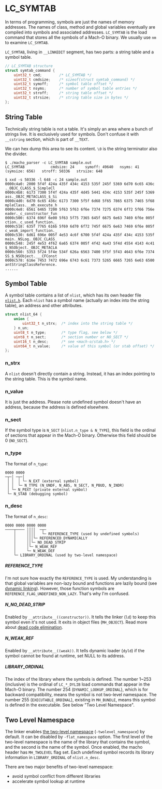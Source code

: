 # LC_SYMTAB
In terms of programming, symbols are just the names of memory addresses. The names of class, method and global variables eventually are compiled into symbols and associated addresses. `LC_SYMTAB` is the load command that stores all the symbols of a Mach-O binary. We usually use `nm` to examine `LC_SYMTAB`.

`LC_SYMTAB`, living in `__LINKEDIT` segment, has two parts: a string table and a symbol table.

``` c
// LC_SYMTAB structure
struct symtab_command {
    uint32_t cmd;        /* LC_SYMTAB */
    uint32_t cmdsize;    /* sizeof(struct symtab_command) */
    uint32_t symoff;     /* symbol table offset */
    uint32_t nsyms;      /* number of symbol table entries */
    uint32_t stroff;     /* string table offset */
    uint32_t strsize;    /* string table size in bytes */
};
```

## String Table
Technically string table is not a table. It's simply an area where a bunch of strings live. It is exclusively used for symbols. Don't confuse it with `__cstring` section, which is part of `__TEXT`.

We can hex dump this area to see its content. `\0` is the string terminator also the divider.

```
$ ./macho_parser -c LC_SYMTAB sample.out
LC_SYMTAB            cmdsize: 24     symoff: 49640   nsyms: 41   (symsize: 656)   stroff: 50336   strsize: 648

$ xxd -s 50336 -l 648 -c 24 sample.out
0000c4a0: 2000 5f4f 424a 435f 434c 4153 535f 245f 5369 6d70 6c65 436c   ._OBJC_CLASS_$_SimpleCl
0000c4b8: 6173 7300 5f4f 424a 435f 4d45 5441 434c 4153 535f 245f 5369  ass._OBJC_METACLASS_$_Si
0000c4d0: 6d70 6c65 436c 6173 7300 5f5f 6d68 5f65 7865 6375 7465 5f68  mpleClass.__mh_execute_h
0000c4e8: 6561 6465 7200 5f63 5f63 6f6e 7374 7275 6374 6f72 5f66 756e  eader._c_constructor_fun
0000c500: 6374 696f 6e00 5f63 5f75 7365 645f 6675 6e63 7469 6f6e 005f  ction._c_used_function._
0000c518: 635f 7765 616b 5f69 6d70 6f72 745f 6675 6e63 7469 6f6e 005f  c_weak_import_function._
0000c530: 6d61 696e 005f 4e53 4c6f 6700 5f4f 424a 435f 434c 4153 535f  main._NSLog._OBJC_CLASS_
0000c548: 245f 4e53 4f62 6a65 6374 005f 4f42 4a43 5f4d 4554 4143 4c41  $_NSObject._OBJC_METACLA
0000c560: 5353 5f24 5f4e 534f 626a 6563 7400 5f5f 5f43 4643 6f6e 7374  SS_$_NSObject.___CFConst
0000c578: 616e 7453 7472 696e 6743 6c61 7373 5265 6665 7265 6e63 6500  antStringClassReference.
......
```

## Symbol Table
A symbol table contains a list of `nlist`, which has its own header file [`nlist.h`](../../apple_open_source/xnu/EXTERNAL_HEADERS/mach-o/nlist.h). Each `nlist` has a symbol name (actually an index into the string table), an address and other attributes.

```c
struct nlist_64 {
    union {
        uint32_t n_strx;  /* index into the string table */
    } n_un;
    uint8_t n_type;       /* type flag, see below */
    uint8_t n_sect;       /* section number or NO_SECT */
    uint16_t n_desc;      /* see <mach-o/stab.h> */
    uint64_t n_value;     /* value of this symbol (or stab offset) */
};
```

### n_strx
A `nlist` doesn't directly contain a string. Instead, it has an index pointing to the string table. This is the symbol name.

### n_value
It is just the address. Please note undefined symbol doesn't have an address, because the address is defined elsewhere.

### n_sect
If the symbol type is `N_SECT` (`nlist.n_type & N_TYPE`), this field is the ordinal of sections that appear in the Mach-O binary. Otherwise this field should be 0 (`NO_SECT`).

### n_type
The format of `n_type`:
```
0000 0000
─┬─│ ─┬─│
 │ │  │ └─ N_EXT (external symbol)
 │ │  └─ N_TYPE (N_UNDF, N_ABS, N_SECT, N_PBUD, N_INDR)
 │ └─ N_PEXT (private external symbol)
 └─ N_STAB (debugging symbol)
```

### n_desc
The format of `n_desc`:
```
0000 0000 0000 0000
────┬──── ││││  ─┬─
    │     ││││   └─ REFERENCE_TYPE (used by undefined symbols)
    │     │││└─ REFERENCED_DYNAMICALLY
    │     ││└─ NO_DEAD_STRIP
    │     │└─ N_WEAK_REF
    │     └─ N_WEAK_DEF
    └─ LIBRARY_ORDINAL (used by two-level namespace)
```

##### REFERENCE_TYPE
I'm not sure how exactly the `REFERENCE_TYPE` is used. My understanding is that global variables are non-lazy bound and functions are lazily bound (see [dynamic linking](https://github.com/qyang-nj/llios/tree/main/dynamic_linking)). However, those function symbols are `REFERENCE_FLAG_UNDEFINED_NON_LAZY`. That's why I'm confused.

##### N_NO_DEAD_STRIP
Enabled by `__attribute__((constructor))`. It tells the linker (`ld`) to keep this symbol even it's not used. It exits in object files (`MH_OBJECT`). Read more about [dead code elimination](https://github.com/qyang-nj/llios/tree/main/dce).

##### N_WEAK_REF
Enabled by `__attribute__((weak))`. It tells dynamic loader (`dyld`) if the symbol cannot be found at runtime, set NULL to its address.

##### LIBRARY_ORDINAL
The index of the library where the symbols is defined. The number 1~253 (inclusive) is the ordinal of `LC_*_DYLIB` load commands that appear in the Mach-O binary. The number 254 (`DYNAMIC_LOOKUP_ORDINAL`), which is for backward compatibility, means the symbol is not two-level namespace. The number 255 (`EXECUTABLE_ORDINAL`), existing in `MH_BUNDLE`, means this symbol is defined in the executable. See below "Two Level Namespace".

## Two Level Namespace
The linker enables [the two-level namespace](http://mirror.informatimago.com/next/developer.apple.com/releasenotes/DeveloperTools/TwoLevelNamespaces.html) (`-twolevel_namespace`) by default. It can be disabled by `-flat_namespace` option. The first level of the two-level namespace is the name of the library that contains the symbol, and the second is the name of the symbol. Once enabled, the macho header has `MH_TWOLEVEL` flag set. Each undefined symbol records its library information in `LIBRARY_ORDINAL` of `nlist.n_desc`.

There are two major benefits of two-level namespace:
* avoid symbol conflict from different libraries
* accelerate symbol lookup at runtime

